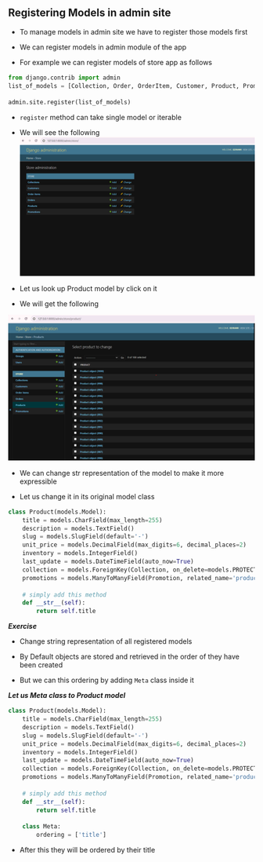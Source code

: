 ## Registering Models in admin site

- To manage models in admin site we have to register those models first 

- We can register models in admin module of the app

- For example we can register models of store app as follows

```python
from django.contrib import admin
list_of_models = [Collection, Order, OrderItem, Customer, Product, Promotion]

admin.site.register(list_of_models)
```
- `register` method can take single model or iterable

- We will see the following
![registered models](../Images/registered%20models.png)

- Let us look up Product model by click on it

- We will get the following

![product model](../Images/Product%20model.png)

- We can change str representation of the model to make it more expressible

- Let us change it in its original model class

```python
class Product(models.Model):
    title = models.CharField(max_length=255)
    description = models.TextField()
    slug = models.SlugField(default='-')
    unit_price = models.DecimalField(max_digits=6, decimal_places=2)
    inventory = models.IntegerField()
    last_update = models.DateTimeField(auto_now=True)
    collection = models.ForeignKey(Collection, on_delete=models.PROTECT)
    promotions = models.ManyToManyField(Promotion, related_name='products')

    # simply add this method
    def __str__(self):
        return self.title
```

___Exercise___

- Change string representation of all registered models

- By Default objects are stored and retrieved in the order of they have been created

- But we can this ordering by adding `Meta` class inside it 

___Let us Meta class to Product model___

```python
class Product(models.Model):
    title = models.CharField(max_length=255)
    description = models.TextField()
    slug = models.SlugField(default='-')
    unit_price = models.DecimalField(max_digits=6, decimal_places=2)
    inventory = models.IntegerField()
    last_update = models.DateTimeField(auto_now=True)
    collection = models.ForeignKey(Collection, on_delete=models.PROTECT)
    promotions = models.ManyToManyField(Promotion, related_name='products')

    # simply add this method
    def __str__(self):
        return self.title
    
    class Meta:
        ordering = ['title']
```
- After this they will be ordered by their title
